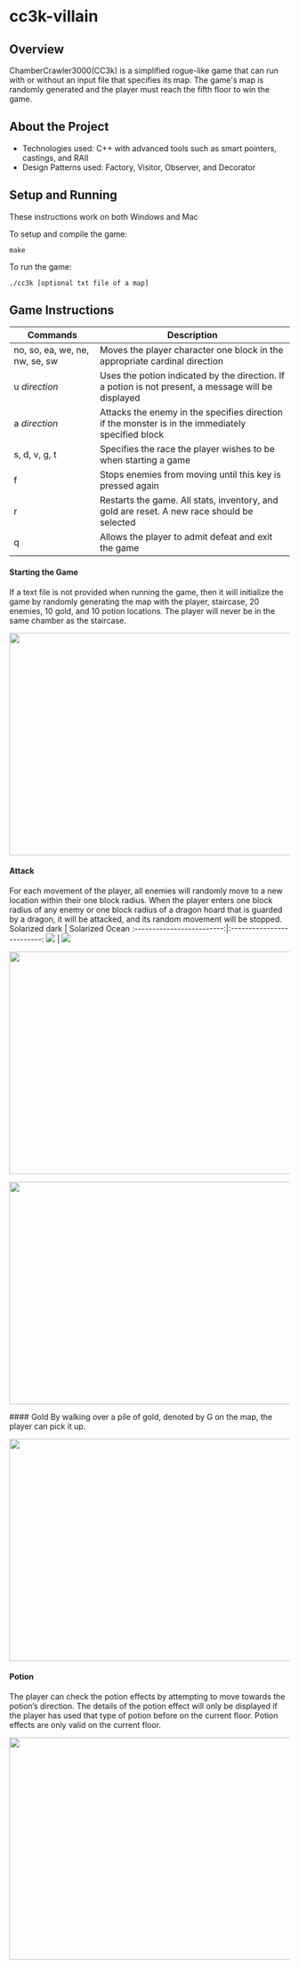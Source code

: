 # cc3k-villain
## Overview
ChamberCrawler3000(CC3k) is a simplified rogue-like game that can run with or without an input file that specifies its map. The game's map is randomly generated and the player must reach the fifth floor to win the game.

## About the Project
- Technologies used: C++ with advanced tools such as smart pointers, castings, and RAII
- Design Patterns used: Factory, Visitor, Observer, and Decorator

## Setup and Running
These instructions work on both Windows and Mac

To setup and compile the game:
```
make
```
To run the game:
```
./cc3k [optional txt file of a map]
```

## Game Instructions
| Commands  | Description |
| ------------- | ------------- |
| no, so, ea, we, ne, nw, se, sw | Moves the player character one block in the appropriate cardinal direction  |
| u *direction* | Uses the potion indicated by the direction. If a potion is not present, a message will be displayed  |
| a *direction* | Attacks the enemy in the specifies direction if the monster is in the immediately specified block |
| s, d, v, g, t | Specifies the race the player wishes to be when starting a game |
| f | Stops enemies from moving until this key is pressed again |
| r | Restarts the game. All stats, inventory, and gold are reset. A new race should be selected |
| q | Allows the player to admit defeat and exit the game |

#### Starting the Game
If a text file is not provided when running the game, then it will initialize the game by randomly generating the map with the player, staircase, 20 enemies, 10 gold, and 10 potion locations. The player will never be in the same chamber as the staircase.
<p align="center">
<img src="/images/initial display.png" width="520" height="400"/>
</p>

#### Attack
For each movement of the player, all enemies will randomly move to a new location within their one block radius. When the player enters one block radius of any enemy or one block radius of a dragon hoard that is guarded by a dragon, it will be attacked, and its random movement will be stopped. 
Solarized dark             |  Solarized Ocean
:-------------------------:|:-------------------------:
<img src="/images/attack.png" />  |  <img src="/images/slain.png" />
<p align="center">
<img src="/images/attack.png" width="520" height="400"/>
</p>
<p align="right">
<img src="/images/slain.png" width="520" height="400"/>
</p>
#### Gold
By walking over a pile of gold, denoted by G on the map, the player can pick it up.
<p align="center">
<img src="/images/gold.png" width="520" height="400"/>
</p>

#### Potion
The player can check the potion effects by attempting to move towards the potion’s direction. The details of the potion effect will only be displayed if the player has used that type of potion before on the current floor. Potion effects are only valid on the current floor. 
<p align="center">
<img src="/images/new potion.png" width="520" height="400"/>
</p>

